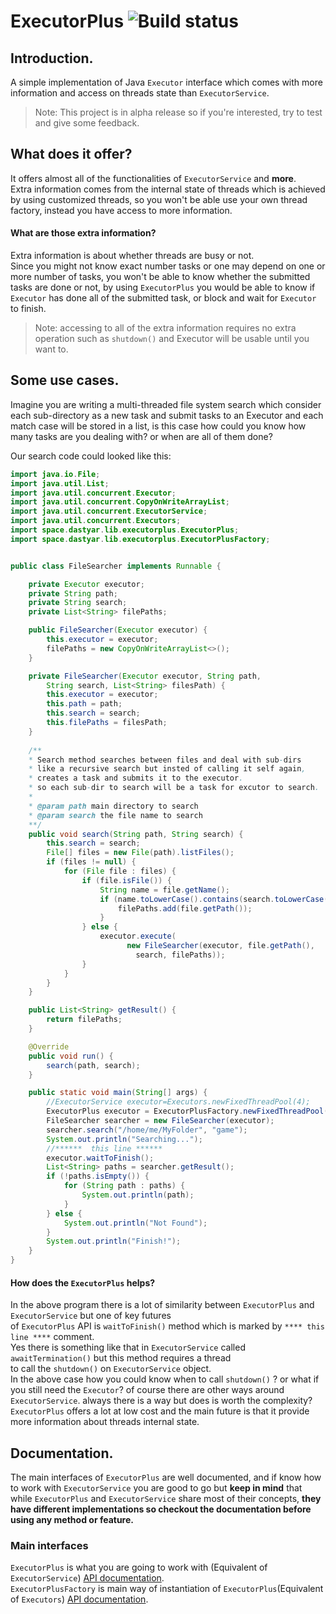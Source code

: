 # ExecutorPlus ![Build status](https://raw.githubusercontent.com/dwyl/repo-badges/master/highresPNGs/build-passing.png)

## Introduction.
A simple implementation of Java `Executor` interface which comes with more information and access on threads state than `ExecutorService`.
> Note: This project is in alpha release so if you're interested, try to test and give some feedback.

## What does it offer?
It offers almost all of the functionalities of `ExecutorService` and **more**.  
Extra information comes from the internal state of threads which is achieved by using customized threads, so you won't be able use your own thread factory, instead you have access to more information.
#### What are those extra information? 
Extra information is about whether threads are busy or not.  
Since you might not know exact number tasks or one may depend on
one or more number of tasks, you won't be able to know whether 
the submitted tasks are done or not, by using `ExecutorPlus` you would be able to
know if `Executor` has done all of the submitted task, or block and wait for `Executor` to finish.  
> Note: accessing to all of the extra information requires no extra operation such as `shutdown()` and Executor will be  usable until you want to.  

## Some use cases.
Imagine you are writing a multi-threaded file system search which consider each sub-directory as a new task and submit tasks to an Executor 
and each match case will be stored in a list, is this case how could you know how many tasks are you dealing with? or when are all of them done?

Our search code could looked like this:

```java
import java.io.File;
import java.util.List;
import java.util.concurrent.Executor;
import java.util.concurrent.CopyOnWriteArrayList;
import java.util.concurrent.ExecutorService;
import java.util.concurrent.Executors;
import space.dastyar.lib.executorplus.ExecutorPlus;
import space.dastyar.lib.executorplus.ExecutorPlusFactory;


public class FileSearcher implements Runnable {

    private Executor executor;
    private String path;
    private String search;
    private List<String> filePaths;

    public FileSearcher(Executor executor) {
        this.executor = executor;
        filePaths = new CopyOnWriteArrayList<>();
    }

    private FileSearcher(Executor executor, String path,
        String search, List<String> filesPath) {
        this.executor = executor;
        this.path = path;
        this.search = search;
        this.filePaths = filesPath;
    }
	
    /**
    * Search method searches between files and deal with sub-dirs 
    * like a recursive search but insted of calling it self again, 
    * creates a task and submits it to the executor.
    * so each sub-dir to search will be a task for excutor to search.
    * 
    * @param path main directory to search
    * @param search the file name to search 
    **/
    public void search(String path, String search) {
        this.search = search;
        File[] files = new File(path).listFiles();
        if (files != null) {
            for (File file : files) {
                if (file.isFile()) {
                    String name = file.getName();
                    if (name.toLowerCase().contains(search.toLowerCase())) {
                        filePaths.add(file.getPath());
                    }
                } else {
                    executor.execute(
                          new FileSearcher(executor, file.getPath(),
                            search, filePaths));
                }
            }
        }
    }

    public List<String> getResult() {
        return filePaths;
    }

    @Override
    public void run() {
        search(path, search);
    }

    public static void main(String[] args) {
        //ExecutorService executor=Executors.newFixedThreadPool(4);
        ExecutorPlus executor = ExecutorPlusFactory.newFixedThreadPool(4);
        FileSearcher searcher = new FileSearcher(executor);
        searcher.search("/home/me/MyFolder", "game");
        System.out.println("Searching...");
        //******  this line ******
        executor.waitToFinish();
        List<String> paths = searcher.getResult();
        if (!paths.isEmpty()) {
            for (String path : paths) {
                System.out.println(path);
            }
        } else {
            System.out.println("Not Found");
        }
        System.out.println("Finish!");
    }
}

```
#### How does the `ExecutorPlus` helps?
In the above program there is a lot of similarity between `ExecutorPlus` and `ExecutorService` but one of key futures <br/>of
`ExecutorPlus` API is `waitToFinish()` method which is marked by `**** this line ****` comment.<br/>
Yes there is something like that in `ExecutorService` called `awaitTermination()` but this method requires a thread<br/> to call the `shutdown()` on `ExecutorService` object.<br/> In the above case how you could know when to call `shutdown()` ? or what if you still need the `Executor`? of course there are other ways around `ExecutorService`. always there is a way but does is worth the complexity? <br/>
`ExecutorPlus` offers a lot at low cost and the main future is that it provide more information about threads internal state.<br/>
## Documentation.
The main interfaces of `ExecutorPlus` are well documented, and if know how to work with `ExecutorService` you are good to go but **keep in mind** that while `ExecutorPlus` and `ExecutorService` share most of their concepts, **they have different implementations so checkout the documentation before using any method or feature.**
### Main interfaces
`ExecutorPlus` is what you are going to work with (Equivalent of `ExecutorService`) [API documentation](https://github.com/AlirezaDastyar/ExecutorPlus/blob/master/src/main/java/space/dastyar/lib/executorplus/ExecutorPlus.java).  
`ExecutorPlusFactory` is main way of instantiation of `ExecutorPlus`(Equivalent of `Executors`) [API documentation](https://github.com/AlirezaDastyar/ExecutorPlus/blob/master/src/main/java/space/dastyar/lib/executorplus/ExecutorPlusFactory.java).  
